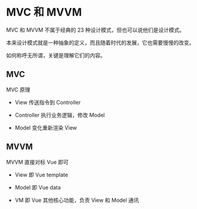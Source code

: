 # MVC 和 MVVM

MVC 和 MVVM 不属于经典的 23 种设计模式，但也可以说他们是设计模式。

本来设计模式就是一种抽象的定义，而且随着时代的发展，它也需要慢慢的改变。

如何称呼无所谓，关键是理解它们的内容。



## MVC

MVC 原理

- View 传送指令到 Controller

- Controller 执行业务逻辑，修改 Model

- Model 变化重新渲染 View



## MVVM

MVVM 直接对标 Vue 即可

- View 即 Vue template

- Model 即 Vue data

- VM 即 Vue 其他核心功能，负责 View 和 Model 通讯